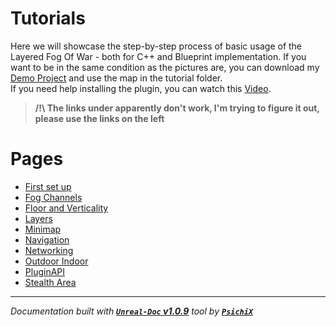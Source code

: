 # Tutorials

Here we will showcase the step-by-step process of basic usage of the Layered Fog Of War - both for C++ and Blueprint
implementation. If you want to be in the same condition as the pictures are, you can download my
[Demo Project](https://github.com/gandoulf/LayeredFOW_Demo) and use the map in the tutorial folder. <br />
If you need help installing the plugin, you can watch this [Video](https://www.youtube.com/watch?v=B9pieujL91c).

> **/!\ The links under apparently don't work, I'm trying to figure it out, please use the links on the left <br />**


# Pages

- [First set up](/book/Tutorials/First_set_up.md)
- [Fog Channels](/book/Tutorials/FogChannels.md)
- [Floor and Verticality](/book/Tutorials/Floor_Verticality.md)
- [Layers](/book/Tutorials/Layers.md)
- [Minimap](/book/Tutorials/Minimap.md)
- [Navigation](/book/Tutorials/Navigation.md)
- [Networking](/book/Tutorials/Networking.md)
- [Outdoor Indoor](/book/Tutorials/Outdoor_Indoor.md)
- [PluginAPI](/book/Tutorials/PluginAPI.md)
- [Stealth Area](/book/Tutorials/StealthArea.md)

---
_Documentation built with [**`Unreal-Doc` v1.0.9**](https://github.com/PsichiX/unreal-doc) tool by [**`PsichiX`**](https://github.com/PsichiX)_